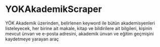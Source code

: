 # YOKAkademikScraper
YÖK Akademik üzerinden, belirlenen keyword ile bütün akademisyenleri listeleyecek, her birine ait makale, kitap ve bildirilere ait bilgileri, kişinin mevcut ünvan ve e-posta adresini, akademik ünvan ve eğitim geçmişini kaydetmeye yarayan araç
